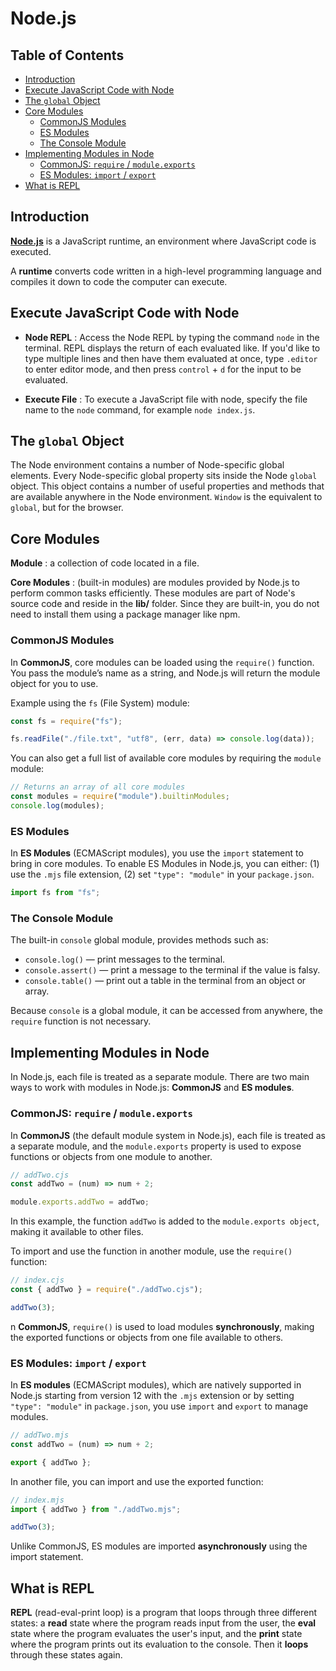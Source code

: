 # Node.js

## Table of Contents

- [Introduction](#introduction)
- [Execute JavaScript Code with Node](#execute-javascript-code-with-node)
- [The `global` Object](#the-global-object)
- [Core Modules](#core-modules)
  - [CommonJS Modules](#commonjs-modules)
  - [ES Modules](#es-modules)
  - [The Console Module](#the-console-module)
- [Implementing Modules in Node](#implementing-modules-in-node)
  - [CommonJS: `require` / `module.exports`](#commonjs-require--moduleexports)
  - [ES Modules: `import` / `export`](#es-modules-import--export)
- [What is REPL](#what-is-repl)

## Introduction

[**Node.js**](https://nodejs.org) is a JavaScript runtime, an environment where JavaScript code is executed.

A **runtime** converts code written in a high-level programming language and compiles it down to code the computer can execute.

## Execute JavaScript Code with Node

- **Node REPL** : Access the Node REPL by typing the command `node` in the terminal. REPL displays the return of each evaluated like. If you'd like to type multiple lines and then have them evaluated at once, type `.editor` to enter editor mode, and then press `control` + `d` for the input to be evaluated.

- **Execute File** : To execute a JavaScript file with node, specify the file name to the `node` command, for example `node index.js`.

## The `global` Object

The Node environment contains a number of Node-specific global elements. Every Node-specific global property sits inside the Node `global` object. This object contains a number of useful properties and methods that are available anywhere in the Node environment. `Window` is the equivalent to `global`, but for the browser.

## Core Modules

**Module** : a collection of code located in a file.

**Core Modules** : (built-in modules) are modules provided by Node.js to perform common tasks efficiently. These modules are part of Node's source code and reside in the **lib/** folder. Since they are built-in, you do not need to install them using a package manager like npm.

### CommonJS Modules

In **CommonJS**, core modules can be loaded using the `require()` function. You pass the module’s name as a string, and Node.js will return the module object for you to use.

Example using the `fs` (File System) module:

```js
const fs = require("fs");

fs.readFile("./file.txt", "utf8", (err, data) => console.log(data));
```

You can also get a full list of available core modules by requiring the `module` module:

```cjs
// Returns an array of all core modules
const modules = require("module").builtinModules;
console.log(modules);
```

### ES Modules

In **ES Modules** (ECMAScript modules), you use the `import` statement to bring in core modules. To enable ES Modules in Node.js, you can either: (1) use the `.mjs` file extension, (2) set `"type": "module"` in your `package.json`.

```js
import fs from "fs";
```

### The Console Module

The built-in `console` global module, provides methods such as:

- `console.log()` — print messages to the terminal.
- `console.assert()` — print a message to the terminal if the value is falsy.
- `console.table()` — print out a table in the terminal from an object or array.

Because `console` is a global module, it can be accessed from anywhere, the `require` function is not necessary.

## Implementing Modules in Node

In Node.js, each file is treated as a separate module. There are two main ways to work with modules in Node.js: **CommonJS** and **ES modules**.

### CommonJS: `require` / `module.exports`

In **CommonJS** (the default module system in Node.js), each file is treated as a separate module, and the `module.exports` property is used to expose functions or objects from one module to another.

```cjs
// addTwo.cjs
const addTwo = (num) => num + 2;

module.exports.addTwo = addTwo;
```

In this example, the function `addTwo` is added to the `module.exports object`, making it available to other files.

To import and use the function in another module, use the `require()` function:

```cjs
// index.cjs
const { addTwo } = require("./addTwo.cjs");

addTwo(3);
```

n **CommonJS**, `require()` is used to load modules **synchronously**, making the exported functions or objects from one file available to others.

### ES Modules: `import` / `export`

In **ES modules** (ECMAScript modules), which are natively supported in Node.js starting from version 12 with the `.mjs` extension or by setting `"type": "module"` in `package.json`, you use `import` and `export` to manage modules.

```mjs
// addTwo.mjs
const addTwo = (num) => num + 2;

export { addTwo };
```

In another file, you can import and use the exported function:

```mjs
// index.mjs
import { addTwo } from "./addTwo.mjs";

addTwo(3);
```

Unlike CommonJS, ES modules are imported **asynchronously** using the import statement.

## What is REPL

**REPL** (read-eval-print loop) is a program that loops through three different states: a **read** state where the program reads input from the user, the **eval** state where the program evaluates the user's input, and the **print** state where the program prints out its evaluation to the console. Then it **loops** through these states again.
